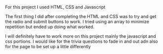 For this project I used HTML, CSS and Javascript

The first thing I did after completing the HTML and CSS was to try and get the radio and submit buttons to work. I tried using an array to minimize repetition but ended up doing what worked.

I will definitely have to work more on this project mainly the javascript and css portions. I would like for the trivia questions to fade in and out adn also for the page to be set up a little differently
